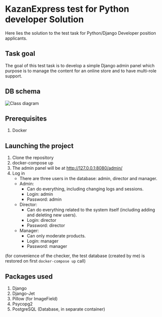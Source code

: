 # KazanExpress test for Python developer Solution
Here lies the solution to the test task for Python/Django Developer position applicants.

## Task goal
The goal of this test task is to develop a simple Django admin panel which purpose is to manage the content for an online store and to have multi-role support. 

## DB schema
![Class diagram](https://i.imgur.com/RMGTq9h.png)

## Prerequisites
1. Docker
## Launching the project
1. Clone the repository
2. docker-compose up
3. The admin panel will be at http://127.0.0.1:8080/admin/
4. Log in
    -  There are three users in the database: admin, director and manager.
    - Admin: 
      - Can do everything, including changing logs and sessions.
      - Login: admin
      - Password: admin
    - Director:
      - Can do everything related to the system itself (including adding and deleting new users).
      - Login: director
      - Password: director
    - Manager: 
      - Can only moderate products.
      - Login: manager
      - Password: manager
      
(for convenience of the checker, the test database (created by me) is restored on first `docker-compose up` call)

## Packages used
1. Django
2. Django-Jet
3. Pillow (for ImageField)
4. Psycopg2
5. PostgreSQL (Database, in separate container)
